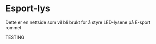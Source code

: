 # Esport-lys

Dette er en nettside som vil bli brukt for å styre LED-lysene på E-sport rommet

TESTING